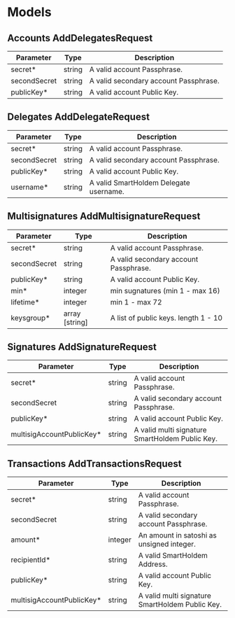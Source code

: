 # Models

## Accounts AddDelegatesRequest

Parameter | Type | Description
--------- | ------- | -----------
secret* | string | A valid account Passphrase.
secondSecret | string | A valid secondary account Passphrase.
publicKey* | string | A valid account Public Key.

## Delegates AddDelegateRequest

Parameter | Type | Description
--------- | ------- | -----------
secret* | string | A valid account Passphrase.
secondSecret | string | A valid secondary account Passphrase.
publicKey* | string | A valid account Public Key.
username* | string | A valid SmartHoldem Delegate username.

## Multisignatures AddMultisignatureRequest

Parameter | Type | Description
--------- | ------- | -----------
secret* | string | A valid account Passphrase.
secondSecret | string | A valid secondary account Passphrase.
publicKey* | string | A valid account Public Key.
min* | integer | min sugnatures (min 1 - max 16)
lifetime* | integer | min 1 - max 72
keysgroup* | array [string] | A list of public keys. length 1 - 10

## Signatures AddSignatureRequest

Parameter | Type | Description
--------- | ------- | -----------
secret* | string | A valid account Passphrase.
secondSecret | string | A valid secondary account Passphrase.
publicKey* | string | A valid account Public Key.
multisigAccountPublicKey* | string | A valid multi signature SmartHoldem Public Key.

## Transactions AddTransactionsRequest

Parameter | Type | Description
--------- | ------- | -----------
secret* | string | A valid account Passphrase.
secondSecret | string | A valid secondary account Passphrase.
amount* | integer | An amount in satoshi as unsigned integer.
recipientId* | string | A valid SmartHoldem Address.
publicKey* | string | A valid account Public Key.
multisigAccountPublicKey* | string | A valid multi signature SmartHoldem Public Key.

